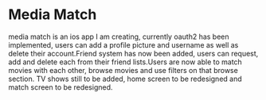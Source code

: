 # Media Match
media match is an ios app I am creating, currently oauth2 has been implemented, users can add a profile picture and username as well as delete their account.Friend system has now been added, users can request, add and delete each from their friend lists.Users are now able to match movies with each other, browse movies and use filters on that browse section. TV shows still to be added, home screen to be redesigned and match screen to be redesigned.
